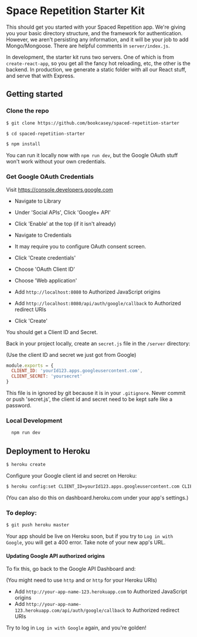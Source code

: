 # Space Repetition Starter Kit

This should get you started with your Spaced Repetition app. We're giving you your basic directory structure, and the framework for authentication. However, we aren't persisting any information, and it will be your job to add Mongo/Mongoose. There are helpful comments in `server/index.js`.

In development, the starter kit runs two servers. One of which is from `create-react-app`, so you get all the fancy hot reloading, etc, the other is the backend. In production, we generate a static folder with all our React stuff, and serve that with Express.

## Getting started

### Clone the repo

```sh
$ git clone https://github.com/bookcasey/spaced-repetition-starter
```

```sh
$ cd spaced-repetition-starter
```

```sh
$ npm install
```

You can run it locally now with `npm run dev`, but the Google OAuth stuff won't work without your own credentials.

### Get Google OAuth Credentials

Visit https://console.developers.google.com

* Navigate to Library 
* Under 'Social APIs', Click 'Google+ API'
* Click 'Enable' at the top (if it isn't already)


* Navigate to Credentials
* It may require you to configure OAuth consent screen.
* Click 'Create credentials'
* Choose 'OAuth Client ID'
* Choose 'Web application'
* Add `http://localhost:8080` to Authorized JavaScript origins
* Add `http://localhost:8080/api/auth/google/callback` to Authorized redirect URIs
* Click 'Create'

You should get a Client ID and Secret.

Back in your project locally, create an `secret.js` file in the `/server` directory:

(Use the client ID and secret we just got from Google)

```js
module.exports = {
  CLIENT_ID: 'yourId123.apps.googleusercontent.com',
  CLIENT_SECRET: 'yoursecret'
}
```

This file is in ignored by git because it is in your `.gitignore`. Never commit or push 'secret.js', the client id and secret need to be kept safe like a password.

### Local Development

```sh
  npm run dev
```

## Deployment to Heroku

```sh
$ heroku create
```

Configure your Google client id and secret on Heroku:

```sh
$ heroku config:set CLIENT_ID=yourId123.apps.googleusercontent.com CLIENT_SECRET=yoursecret
```

(You can also do this on dashboard.heroku.com under your app's settings.)

### To deploy:

```sh
$ git push heroku master
```

Your app should be live on Heroku soon, but if you try to `Log in with Google`, you will get a 400 error. Take note of your new app's URL.


#### Updating Google API authorized origins


To fix this, go back to the Google API Dashboard and:

(You might need to use `http` and or `http` for your Heroku URIs)

- Add `http://your-app-name-123.herokuapp.com` to Authorized JavaScript origins
- Add `http://your-app-name-123.herokuapp.com/api/auth/google/callback` to Authorized redirect URIs

Try to log in  `Log in with Google` again, and you're golden!
